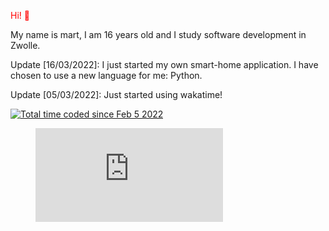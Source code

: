 <p style="color:red"> Hi! 👋</p>

My name is mart, I am 16 years old and I study software development in Zwolle.

<bold> Update [16/03/2022]: </bold>
I just started my own smart-home application. I have chosen to use a new language for me: Python.

<bold> Update [05/03/2022]: </bold>
Just started using wakatime!

<a href="https://wakatime.com/@e79e2238-0fc8-4bba-9e0e-6c84f4176c54"><img src="https://wakatime.com/badge/user/e79e2238-0fc8-4bba-9e0e-6c84f4176c54.svg" alt="Total time coded since Feb 5 2022" /></a><br>
<figure><embed src="https://wakatime.com/share/@Martvdm/a7231ffb-077a-46b9-9122-cf46e49d0489.svg"></embed></figure>
